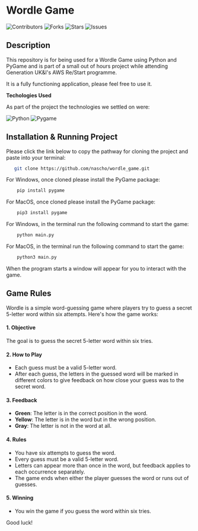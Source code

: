 # Wordle Game

![Contributors](https://img.shields.io/github/contributors/nascho/wordle_game?style=plastic) ![Forks](https://img.shields.io/github/forks/nascho/wordle_game) ![Stars](https://img.shields.io/github/stars/nascho/wordle_game) ![Issues](https://img.shields.io/github/issues/nascho/wordle_game)


## Description 

This repository is for being used for a Wordle Game using Python and PyGame and is part of a small out of hours project while attending Generation UK&I's AWS Re/Start programme.

It is a fully functioning application, please feel free to use it.


__Techologies Used__ 

As part of the project the technologies we settled on were:

![Python](https://img.shields.io/badge/-Python-blue?style=flat-square&logo=python&logoColor=white) ![Pygame](https://img.shields.io/badge/-Pygame-green?style=flat-square&logo=python&logoColor=white)


## Installation & Running Project

Please click the link below to copy the pathway for cloning the project and paste into your terminal:

```sh
   git clone https://github.com/nascho/wordle_game.git
```

For Windows, once cloned please install the PyGame package:

```sh
    pip install pygame
```

For MacOS, once cloned please install the PyGame package:

```sh
    pip3 install pygame
```

For Windows, in the terminal run the following command to start the game:

```sh
    python main.py
```

For MacOS, in the terminal run the following command to start the game:

```sh
    python3 main.py
```

When the program starts a window will appear for you to interact with the game.

## Game Rules

Wordle is a simple word-guessing game where players try to guess a secret 5-letter word within six attempts. Here's how the game works:

#### 1. **Objective**
The goal is to guess the secret 5-letter word within six tries.

#### 2. **How to Play**
- Each guess must be a valid 5-letter word.
- After each guess, the letters in the guessed word will be marked in different colors to give feedback on how close your guess was to the secret word.

#### 3. **Feedback**
- **Green**: The letter is in the correct position in the word.
- **Yellow**: The letter is in the word but in the wrong position.
- **Gray**: The letter is not in the word at all.

#### 4. **Rules**
- You have six attempts to guess the word.
- Every guess must be a valid 5-letter word.
- Letters can appear more than once in the word, but feedback applies to each occurrence separately.
- The game ends when either the player guesses the word or runs out of guesses.

#### 5. **Winning**
- You win the game if you guess the word within six tries.

Good luck!
